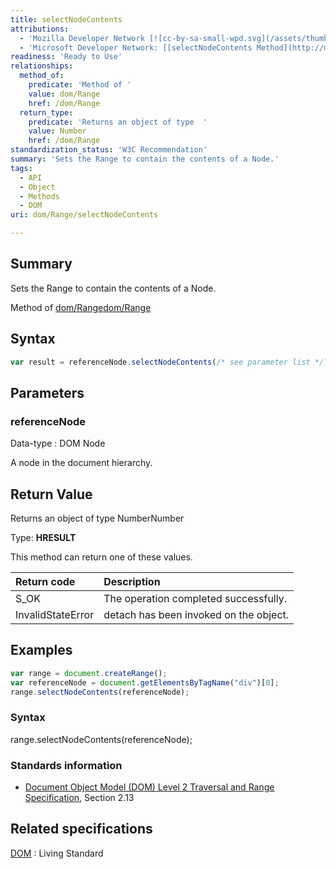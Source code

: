 ```yaml
---
title: selectNodeContents
attributions:
  - 'Mozilla Developer Network [![cc-by-sa-small-wpd.svg](/assets/thumb/8/8c/cc-by-sa-small-wpd.svg/120px-cc-by-sa-small-wpd.svg.png)](http://creativecommons.org/licenses/by-sa/3.0/us/): [[Range.selectNodeContents](https://developer.mozilla.org/en-US/docs/Web/API/Range.selectNodeContents) Article]'
  - 'Microsoft Developer Network: [[selectNodeContents Method](http://msdn.microsoft.com/en-us/library/ie/ff975447(v=vs.85).aspx) Article]'
readiness: 'Ready to Use'
relationships:
  method_of:
    predicate: 'Method of '
    value: dom/Range
    href: /dom/Range
  return_type:
    predicate: 'Returns an object of type  '
    value: Number
    href: /dom/Range
standardization_status: 'W3C Recommendation'
summary: 'Sets the Range to contain the contents of a Node.'
tags:
  - API
  - Object
  - Methods
  - DOM
uri: dom/Range/selectNodeContents

---
```

## <span>Summary</span>

Sets the Range to contain the contents of a Node.

Method of [dom/Range](/dom/Range)[dom/Range](/dom/Range)

## <span>Syntax</span>

``` js
var result = referenceNode.selectNodeContents(/* see parameter list */);
```

## <span>Parameters</span>

### <span>referenceNode</span>

 Data-type
:   DOM Node

 A node in the document hierarchy.

## <span>Return Value</span>

Returns an object of type NumberNumber

Type: **HRESULT**

This method can return one of these values.

|Return code|Description|
|:----------|:----------|
|S\_OK|The operation completed successfully.|
|InvalidStateError|detach has been invoked on the object.|

## <span>Examples</span>

``` js
var range = document.createRange();
var referenceNode = document.getElementsByTagName("div")[0];
range.selectNodeContents(referenceNode);
```

### <span>Syntax</span>

range.selectNodeContents(referenceNode);

### <span>Standards information</span>

-   [Document Object Model (DOM) Level 2 Traversal and Range Specification](http://go.microsoft.com/fwlink/p/?linkid=182712), Section 2.13

## <span>Related specifications</span>

[DOM](http://dom.spec.whatwg.org/#dom-range-selectnodecontents)
:   Living Standard
